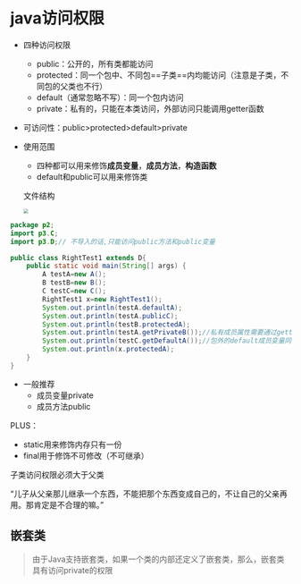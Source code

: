 # java访问权限

- 四种访问权限
  - public：公开的，所有类都能访问
  - protected：同一个包中、不同包==子类==内均能访问（注意是子类，不同包的父类也不行）
  - default（通常忽略不写）：同一个包内访问
  - private：私有的，只能在本类访问，外部访问只能调用getter函数

- 可访问性：public>protected>default>private

- 使用范围

  - 四种都可以用来修饰**成员变量**，**成员方法**，**构造函数**
  - default和public可以用来修饰类

  文件结构

  <img src="https://gitee.com/ababa-317/image/raw/master/images/20220303163426.png" style="zoom:50%;" />

```java
package p2;
import p3.C;
import p3.D;// 不导入的话,只能访问public方法和public变量

public class RightTest1 extends D{
    public static void main(String[] args) {
        A testA=new A();
        B testB=new B();
        C testC=new C();
        RightTest1 x=new RightTest1();
        System.out.println(testA.defaultA);
        System.out.println(testA.publicC);
        System.out.println(testB.protectedA);
        System.out.println(testA.getPrivateB());//私有成员属性需要通过getter方法访问
        System.out.println(testC.getDefaultA());//包外的default成员变量同样需要使用getter方法导入
        System.out.println(x.protectedA);
    }
}
```

- 一般推荐
  - 成员变量private
  - 成员方法public

PLUS：
- static用来修饰内存只有一份
- final用于修饰不可修改（不可继承）

子类访问权限必须大于父类

“儿子从父亲那儿继承一个东西，不能把那个东西变成自己的，不让自己的父亲再用。那肯定是不合理的嘛。”

## 嵌套类

> 由于Java支持嵌套类，如果一个类的内部还定义了嵌套类，那么，嵌套类具有访问private的权限
